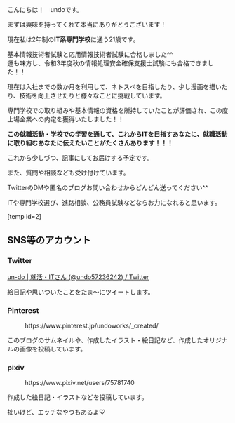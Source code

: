 <!-- wp:paragraph -->
<p>こんにちは！　undoです。</p>
<!-- /wp:paragraph -->

<!-- wp:paragraph -->
<p>まずは興味を持ってくれて本当にありがとうございます！</p>
<!-- /wp:paragraph -->

<!-- wp:paragraph -->
<p>現在私は2年制の<strong>IT系専門学校</strong>に通う21歳です。</p>
<!-- /wp:paragraph -->

<!-- wp:paragraph -->
<p><span class="red">基本情報技術者試験</span>と<span class="red">応用情報技術者試験</span>に<span class="red">合格</span>しました^^<br>運も味方し、令和3年度秋の<span class="bold-red">情報処理安全確保支援士試験</span>にも合格できました！！</p>
<!-- /wp:paragraph -->

<!-- wp:paragraph -->
<p>現在は入社までの数か月を利用して、ネトスぺを目指したり、少し漫画を描いたり、技術を向上させたりと様々なことに挑戦しています。</p>
<!-- /wp:paragraph -->

<!-- wp:paragraph -->
<p>専門学校での取り組みや基本情報の資格を所持していたことが評価され、この度<span class="red">上場企業</span>への<span class="red">内定</span>を獲得いたしました！！</p>
<!-- /wp:paragraph -->

<!-- wp:paragraph -->
<p><span class="marker-under-red"><strong>この就職活動・学校での学習を通して、これからITを目指すあなたに、就職活動に取り組むあなたに伝えたいことがたくさんあります！！！</strong></span></p>
<!-- /wp:paragraph -->

<!-- wp:paragraph -->
<p>これから少しづつ、記事にしてお届けする予定です。</p>
<!-- /wp:paragraph -->

<!-- wp:paragraph -->
<p>また、<span class="blue">質問</span>や<span class="blue">相談</span>なども受け付けています。</p>
<!-- /wp:paragraph -->

<!-- wp:paragraph -->
<p>TwitterのDMや匿名のブログお問い合わせからどんどん送ってください^^</p>
<!-- /wp:paragraph -->

<!-- wp:paragraph -->
<p><span class="bold-green">IT</span>や<span class="bold-green">専門学校選び</span>、<span class="bold-green">進路相談</span>、<span class="bold-green">公務員試験</span>などならお力になれると思います。</p>
<!-- /wp:paragraph -->

<!-- wp:paragraph -->
<p>[temp id=2]</p>
<!-- /wp:paragraph -->

<!-- wp:heading -->
<h2 id="sns等のアカウント">SNS等のアカウント</h2>
<!-- /wp:heading -->

<!-- wp:heading {"level":3} -->
<h3 id="twitter">Twitter</h3>
<!-- /wp:heading -->

<!-- wp:paragraph -->
<p><a href="https://twitter.com/undo57236242">un-do | 就活・ITさん (@undo57236242) / Twitter</a></p>
<!-- /wp:paragraph -->

<!-- wp:paragraph -->
<p>絵日記や思いついたことをたま～にツイートします。</p>
<!-- /wp:paragraph -->

<!-- wp:heading {"level":3} -->
<h3 id="pinterest">Pinterest</h3>
<!-- /wp:heading -->

<!-- wp:embed {"url":"https://www.pinterest.jp/undoworks/_created/"} -->
<figure class="wp-block-embed"><div class="wp-block-embed__wrapper">
https://www.pinterest.jp/undoworks/_created/
</div></figure>
<!-- /wp:embed -->

<!-- wp:paragraph -->
<p>このブログのサムネイルや、作成したイラスト・絵日記など、作成したオリジナルの画像を投稿しています。</p>
<!-- /wp:paragraph -->

<!-- wp:heading {"level":3} -->
<h3 id="pixiv">pixiv</h3>
<!-- /wp:heading -->

<!-- wp:embed {"url":"https://www.pixiv.net/users/75781740"} -->
<figure class="wp-block-embed"><div class="wp-block-embed__wrapper">
https://www.pixiv.net/users/75781740
</div></figure>
<!-- /wp:embed -->

<!-- wp:paragraph -->
<p>作成した絵日記・イラストなどを投稿しています。</p>
<!-- /wp:paragraph -->

<!-- wp:paragraph -->
<p>拙いけど、エッチなやつもあるよ♡</p>
<!-- /wp:paragraph -->
